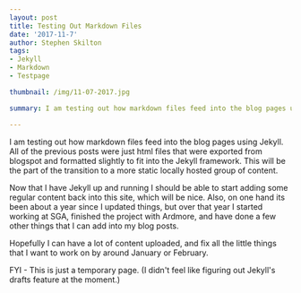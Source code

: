 ```yaml
---
layout: post
title: Testing Out Markdown Files
date: '2017-11-7'
author: Stephen Skilton
tags:
- Jekyll
- Markdown
- Testpage

thumbnail: /img/11-07-2017.jpg

summary: I am testing out how markdown files feed into the blog pages using Jekyll. All of the previous posts were just html files that were exported from blogspot and formatted slightly to fit into the Jekyll framework. This will be the part of the transition to a more static locally hosted group of content.

---
```


I am testing out how markdown files feed into the blog pages using Jekyll. All of the previous posts were just html files that were exported from blogspot and formatted slightly to fit into the Jekyll framework. This will be the part of the transition to a more static locally hosted group of content.

Now that I have Jekyll up and running I should be able to start adding some regular content back into this site, which will be nice. Also, on one hand its been about a year since I updated things, but over that year I started working at SGA, finished the project with Ardmore, and have done a few other things that I can add into my blog posts.

Hopefully I can have a lot of content uploaded, and fix all the little things that I want to work on by around January or February.

FYI - This is just a temporary page. (I didn't feel like figuring out Jekyll's drafts feature at the moment.)
